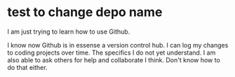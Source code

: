 # test to change depo name

I am just trying to learn how to use Github. 

I know now Github is in essense a version control hub. I can log my changes to coding projects over time. The specifics I do not yet understand. I am also able to ask others for help and collaborate I think. Don't know how to do that either.

